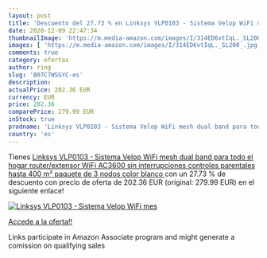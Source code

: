 ```yaml
---
layout: post
title: 'Descuento del 27.73 % en Linksys VLP0103 - Sistema Velop WiFi mes'
date: 2020-12-09 22:47:34
thumbnailImage: 'https://m.media-amazon.com/images/I/314ED6vtIqL._SL200_.jpg'
images: [ 'https://m.media-amazon.com/images/I/314ED6vtIqL._SL200_.jpg' ]
comments: true
category: ofertas
author: ring
slug: 'B07C7WSGYC-es'
description:
actualPrice: 202.36 EUR
currency: EUR
price: 202.36
comparePrice: 279.99 EUR
inStock: true
prodname: 'Linksys VLP0103 - Sistema Velop WiFi mesh dual band para todo el hogar  router/extensor WiFi AC3600  sin interrupciones  controles parentales  hasta 400 m²  paquete de 3 nodos  color blanco '
country: 'es'
---
```


Tienes [Linksys VLP0103 - Sistema Velop WiFi mesh dual band para todo el hogar  router/extensor WiFi AC3600  sin interrupciones  controles parentales  hasta 400 m²  paquete de 3 nodos  color blanco ](https://www.amazon.es/dp/B07C7WSGYC/?tag=tolees-21) con un 27.73 % de descuento con precio de oferta de 202.36 EUR (original: 279.99 EUR) en el siguiente enlace!

[![Linksys VLP0103 - Sistema Velop WiFi mes](https://m.media-amazon.com/images/I/314ED6vtIqL._SL200_.jpg)](https://www.amazon.es/dp/B07C7WSGYC/?tag=tolees-21)

[Accede a la oferta!!](https://www.amazon.es/dp/B07C7WSGYC/?tag=tolees-21)

Links participate in Amazon Associate program and might generate a comission on qualifying sales


